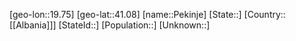﻿---
location: [41.08,19.75]
mapzoom: [7,12] 
mapmarker: city 
type: City
tags:
- geo/City


SpocWebEntityId: 33284
isDeleted: false
confidential: public

---
[geo-lon::19.75]
[geo-lat::41.08]
[name::Pekinje]
[State::]
[Country::[[Albania]]]
[StateId::]
[Population::]
[Unknown::]

